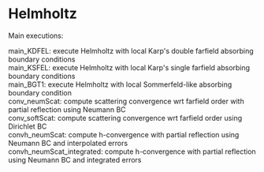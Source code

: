# Helmholtz

Main executions:

main_KDFEL: execute Helmholtz with local Karp's double farfield absorbing boundary conditions\
main_KSFEL: execute Helmholtz with local Karp's single farfield absorbing boundary conditions\
main_BGT1: execute Helmholtz with local Sommerfeld-like absorbing boundary condition\
conv_neumScat: compute scattering convergence wrt farfield order with partial reflection using Neumann BC\
conv_softScat: compute scattering convergence wrt farfield order using Dirichlet BC\
convh_neumScat: compute h-convergence with partial reflection using Neumann BC and interpolated errors\
convh_neumScat_integrated: compute h-convergence with partial reflection using Neumann BC and integrated errors
